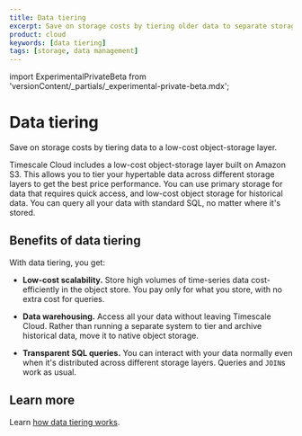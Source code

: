 ```yaml
---
title: Data tiering
excerpt: Save on storage costs by tiering older data to separate storage
product: cloud
keywords: [data tiering]
tags: [storage, data management]
---
```


import ExperimentalPrivateBeta from 'versionContent/_partials/_experimental-private-beta.mdx';

# Data tiering

<ExperimentalPrivateBeta />

Save on storage costs by tiering data to a low-cost object-storage layer.

Timescale Cloud includes a low-cost object-storage layer built on Amazon S3.
This allows you to tier your hypertable data across different storage layers to
get the best price performance. You can use primary storage for data that
requires quick access, and low-cost object storage for historical data. You can
query all your data with standard SQL, no matter where it's stored.

## Benefits of data tiering

With data tiering, you get:

*   **Low-cost scalability.** Store high volumes of time-series data
    cost-efficiently in the object store. You pay only for what you store, with
    no extra cost for queries.

*   **Data warehousing.** Access all your data without leaving Timescale Cloud.
    Rather than running a separate system to tier and archive historical data,
    move it to native object storage.

*   **Transparent SQL queries.** You can interact with your data normally even
    when it's distributed across different storage layers. Queries and `JOIN`s
    work as usual.

## Learn more

Learn [how data tiering works][how-to].

[how-to]: /cloud/:currentVersion:/data-tiering/tier-data-object-storage/
